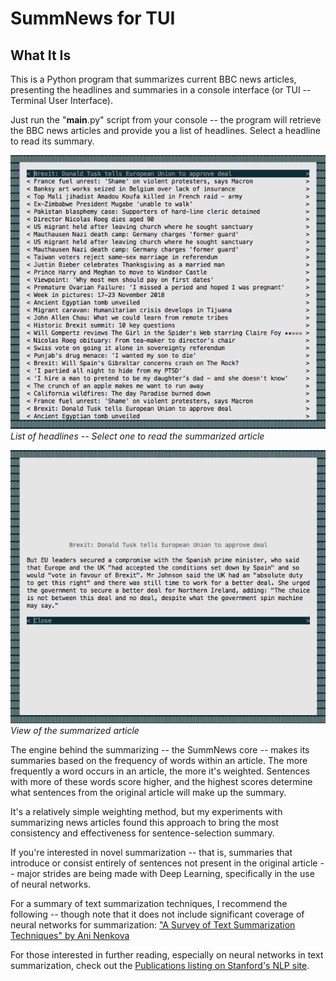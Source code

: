 # SummNews for TUI

## What It Is
This is a Python program that summarizes current BBC news articles, presenting the headlines and summaries in a console interface (or TUI -- Terminal User Interface).

Just run the "__main__.py" script from your console -- the program will retrieve the BBC news articles and provide you a list of headlines. Select a headline to read its summary.

![SummNews's TUI headline menu](/screenshots/SummNewsForTUI-Screenshot_01-Headline_Menu.png)
*List of headlines -- Select one to read the summarized article*

![SummNews's Summarize Article view](/screenshots/SummNewsForTUI-Screenshot_02-Summarized_Article.png)
*View of the summarized article*

The engine behind the summarizing -- the SummNews core -- makes its summaries based on the frequency of words within an article. The more frequently a word occurs in an article, the more it's weighted. Sentences with more of these words score higher, and the highest scores determine what sentences from the original article will make up the summary.

It's a relatively simple weighting method, but my experiments with summarizing news articles found this approach to bring the most consistency and effectiveness for sentence-selection summary.

If you're interested in novel summarization -- that is, summaries that introduce or consist entirely of sentences not present in the original article -- major strides are being made with Deep Learning, specifically in the use of neural networks.

For a summary of text summarization techniques, I recommend the following -- though note that it does not include significant coverage of neural networks for summarization: ["A Survey of Text Summarization Techniques" by Ani Nenkova](https://www.cs.bgu.ac.il/~elhadad/nlp16/nenkova-mckeown.pdf)

For those interested in further reading, especially on neural networks in text summarization, check out the [Publications listing on Stanford's NLP site](https://nlp.stanford.edu/pubs/).

